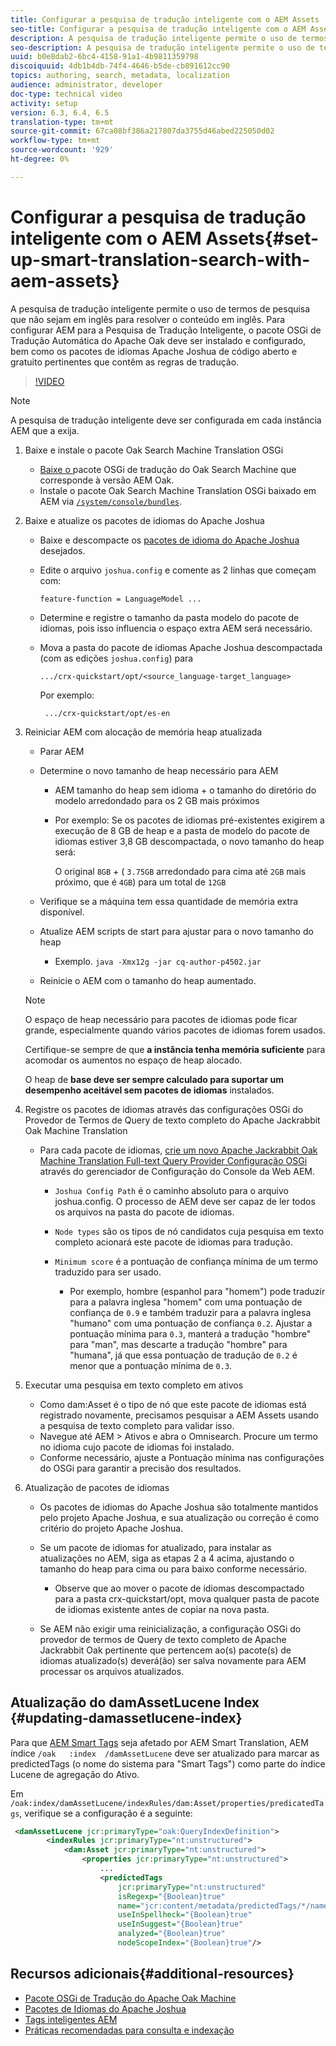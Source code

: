 ```yaml
---
title: Configurar a pesquisa de tradução inteligente com o AEM Assets
seo-title: Configurar a pesquisa de tradução inteligente com o AEM Assets
description: A pesquisa de tradução inteligente permite o uso de termos de pesquisa que não sejam em inglês para resolver o conteúdo em inglês. Para configurar AEM para a Pesquisa de Tradução Inteligente, o pacote OSGi de Tradução Automática do Apache Oak deve ser instalado e configurado, bem como os pacotes de idiomas Apache Joshua de código aberto e gratuito pertinentes que contêm as regras de tradução.
seo-description: A pesquisa de tradução inteligente permite o uso de termos de pesquisa que não sejam em inglês para resolver o conteúdo em inglês. Para configurar AEM para a Pesquisa de Tradução Inteligente, o pacote OSGi de Tradução Automática do Apache Oak deve ser instalado e configurado, bem como os pacotes de idiomas Apache Joshua de código aberto e gratuito pertinentes que contêm as regras de tradução.
uuid: b0e8dab2-6bc4-4158-91a1-4b9811359798
discoiquuid: 4db1b4db-74f4-4646-b5de-cb891612cc90
topics: authoring, search, metadata, localization
audience: administrator, developer
doc-type: technical video
activity: setup
version: 6.3, 6.4, 6.5
translation-type: tm+mt
source-git-commit: 67ca08bf386a217807da3755d46abed225050d02
workflow-type: tm+mt
source-wordcount: '929'
ht-degree: 0%

---
```



# Configurar a pesquisa de tradução inteligente com o AEM Assets{#set-up-smart-translation-search-with-aem-assets}

A pesquisa de tradução inteligente permite o uso de termos de pesquisa que não sejam em inglês para resolver o conteúdo em inglês. Para configurar AEM para a Pesquisa de Tradução Inteligente, o pacote OSGi de Tradução Automática do Apache Oak deve ser instalado e configurado, bem como os pacotes de idiomas Apache Joshua de código aberto e gratuito pertinentes que contêm as regras de tradução.

>[!VIDEO](https://video.tv.adobe.com/v/21291/?quality=9&learn=on)

>[!NOTE]
>
>A pesquisa de tradução inteligente deve ser configurada em cada instância AEM que a exija.

1. Baixe e instale o pacote Oak Search Machine Translation OSGi
   * [Baixe o ](https://search.maven.org/#search%7Cgav%7C1%7Cg%3A%22org.apache.jackrabbit%22%20AND%20a%3A%22oak-search-mt%22) pacote OSGi de tradução do Oak Search Machine que corresponde à versão AEM Oak.
   * Instale o pacote Oak Search Machine Translation OSGi baixado em AEM via [ `/system/console/bundles`](http://localhost:4502/system/console/bundles).

2. Baixe e atualize os pacotes de idiomas do Apache Joshua
   * Baixe e descompacte os [pacotes de idioma do Apache Joshua](https://cwiki.apache.org/confluence/display/JOSHUA/Language+Packs) desejados.
   * Edite o arquivo `joshua.config` e comente as 2 linhas que começam com:

      ```
      feature-function = LanguageModel ...
      ```

   * Determine e registre o tamanho da pasta modelo do pacote de idiomas, pois isso influencia o espaço extra AEM será necessário.
   * Mova a pasta do pacote de idiomas Apache Joshua descompactada (com as edições `joshua.config`) para

      ```
      .../crx-quickstart/opt/<source_language-target_language>
      ```

      Por exemplo:

      ```
       .../crx-quickstart/opt/es-en
      ```

3. Reiniciar AEM com alocação de memória heap atualizada
   * Parar AEM
   * Determine o novo tamanho de heap necessário para AEM

      * AEM tamanho do heap sem idioma + o tamanho do diretório do modelo arredondado para os 2 GB mais próximos
      * Por exemplo: Se os pacotes de idiomas pré-existentes exigirem a execução de 8 GB de heap e a pasta de modelo do pacote de idiomas estiver 3,8 GB descompactada, o novo tamanho do heap será:

         O original `8GB` + ( `3.75GB` arredondado para cima até `2GB` mais próximo, que é `4GB`) para um total de `12GB`
   * Verifique se a máquina tem essa quantidade de memória extra disponível.
   * Atualize AEM scripts de start para ajustar para o novo tamanho do heap

      * Exemplo. `java -Xmx12g -jar cq-author-p4502.jar`
   * Reinicie o AEM com o tamanho do heap aumentado.

   >[!NOTE]
   >
   >O espaço de heap necessário para pacotes de idiomas pode ficar grande, especialmente quando vários pacotes de idiomas forem usados.
   >
   >
   >Certifique-se sempre de que **a instância tenha memória suficiente** para acomodar os aumentos no espaço de heap alocado.
   >
   >
   >O heap de **base deve ser sempre calculado para suportar um desempenho aceitável sem pacotes de idiomas** instalados.

4. Registre os pacotes de idiomas através das configurações OSGi do Provedor de Termos de Query de texto completo do Apache Jackrabbit Oak Machine Translation

   * Para cada pacote de idiomas, [crie um novo Apache Jackrabbit Oak Machine Translation Full-text Query Provider Configuração OSGi](http://localhost:4502/system/console/configMgr/org.apache.jackrabbit.oak.plugins.index.mt.MTFulltextQueryTermsProviderFactory) através do gerenciador de Configuração do Console da Web AEM.

      * `Joshua Config Path` é o caminho absoluto para o arquivo joshua.config. O processo de AEM deve ser capaz de ler todos os arquivos na pasta do pacote de idiomas.
      * `Node types` são os tipos de nó candidatos cuja pesquisa em texto completo acionará este pacote de idiomas para tradução.
      * `Minimum score` é a pontuação de confiança mínima de um termo traduzido para ser usado.

         * Por exemplo, hombre (espanhol para &quot;homem&quot;) pode traduzir para a palavra inglesa &quot;homem&quot; com uma pontuação de confiança de `0.9` e também traduzir para a palavra inglesa &quot;humano&quot; com uma pontuação de confiança `0.2`. Ajustar a pontuação mínima para `0.3`, manterá a tradução &quot;hombre&quot; para &quot;man&quot;, mas descarte a tradução &quot;hombre&quot; para &quot;humana&quot;, já que essa pontuação de tradução de `0.2` é menor que a pontuação mínima de `0.3`.

5. Executar uma pesquisa em texto completo em ativos
   * Como dam:Asset é o tipo de nó que este pacote de idiomas está registrado novamente, precisamos pesquisar a AEM Assets usando a pesquisa de texto completo para validar isso.
   * Navegue até AEM > Ativos e abra o Omnisearch. Procure um termo no idioma cujo pacote de idiomas foi instalado.
   * Conforme necessário, ajuste a Pontuação mínima nas configurações do OSGi para garantir a precisão dos resultados.

6. Atualização de pacotes de idiomas
   * Os pacotes de idiomas do Apache Joshua são totalmente mantidos pelo projeto Apache Joshua, e sua atualização ou correção é como critério do projeto Apache Joshua.
   * Se um pacote de idiomas for atualizado, para instalar as atualizações no AEM, siga as etapas 2 a 4 acima, ajustando o tamanho do heap para cima ou para baixo conforme necessário.

      * Observe que ao mover o pacote de idiomas descompactado para a pasta crx-quickstart/opt, mova qualquer pasta de pacote de idiomas existente antes de copiar na nova pasta.
   * Se AEM não exigir uma reinicialização, a configuração OSGi do provedor de termos de Query de texto completo de Apache Jackrabbit Oak pertinente que pertencem ao(s) pacote(s) de idiomas atualizado(s) deverá(ão) ser salva novamente para AEM processar os arquivos atualizados.


## Atualização do damAssetLucene Index {#updating-damassetlucene-index}

Para que [AEM Smart Tags](https://helpx.adobe.com/experience-manager/6-3/assets/using/touch-ui-smart-tags.html) seja afetado por AEM Smart Translation, AEM índice `/oak   :index  /damAssetLucene` deve ser atualizado para marcar as predictedTags (o nome do sistema para &quot;Smart Tags&quot;) como parte do índice Lucene de agregação do Ativo.

Em `/oak:index/damAssetLucene/indexRules/dam:Asset/properties/predicatedTags`, verifique se a configuração é a seguinte:

```xml
 <damAssetLucene jcr:primaryType="oak:QueryIndexDefinition">
        <indexRules jcr:primaryType="nt:unstructured">
            <dam:Asset jcr:primaryType="nt:unstructured">
                <properties jcr:primaryType="nt:unstructured">
                    ...
                    <predictedTags
                        jcr:primaryType="nt:unstructured"
                        isRegexp="{Boolean}true"
                        name="jcr:content/metadata/predictedTags/*/name"
                        useInSpellheck="{Boolean}true"
                        useInSuggest="{Boolean}true"
                        analyzed="{Boolean}true"
                        nodeScopeIndex="{Boolean}true"/>
```

## Recursos adicionais{#additional-resources}

* [Pacote OSGi de Tradução do Apache Oak Machine](https://search.maven.org/#search%7Cgav%7C1%7Cg%3A%22org.apache.jackrabbit%22%20AND%20a%3A%22oak-search-mt%22)
* [Pacotes de Idiomas do Apache Joshua](https://cwiki.apache.org/confluence/display/JOSHUA/Language+Packs)
* [Tags inteligentes AEM](https://helpx.adobe.com/experience-manager/6-3/assets/using/touch-ui-smart-tags.html)
* [Práticas recomendadas para consulta e indexação](https://helpx.adobe.com/experience-manager/6-5/sites/deploying/using/best-practices-for-queries-and-indexing.html)